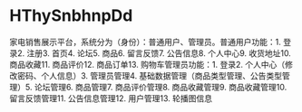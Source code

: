 # HThySnbhnpDd
家电销售展示平台，系统分为（身份）：普通用户、管理员。普通用户功能：1. 登录2. 注册3. 首页4. 论坛5. 商品6. 留言反馈7. 公告信息8. 个人中心9. 收货地址10. 商品收藏11. 商品评价12. 商品订单13. 购物车管理员功能：1. 登录2. 个人中心（修改密码、个人信息）3. 管理员管理4. 基础数据管理（商品类型管理、公告类型管理）5. 论坛管理6. 商品管理7. 商品评价管理8. 商品收藏管理9. 商品收藏管理10. 留言反馈管理11. 公告信息管理12. 用户管理13. 轮播图信息 
